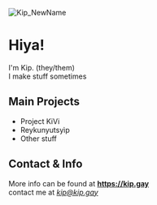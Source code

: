 ![Kip_NewName](https://github.com/KipJM/KipJM/assets/25549410/f31483ce-1736-4b35-8c18-73e962f14d98)
# Hiya!
I'm Kip. (they/them)  
I make stuff sometimes  

## Main Projects
- Project KiVi
- Reykunyutsyìp
- Other stuff

## Contact & Info
More info can be found at **https://kip.gay**  
contact me at *kip@kip.gay*

<!-- uh hi yeah that's it -->
